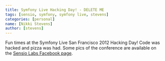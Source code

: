 ```yaml
---
title: Symfony Live Hacking Day! - DELETE ME
tags: [sensio, symfony, symfony live, stevens]
categories: [personal]
name: [Nikki Stevens]
author: [stevens]
---
```

Fun times at the Symfony Live San Francisco 2012 Hacking Day! Code
was hacked and pizza was had. Some pics of the conference are
available on the [Sensio Labs Facebook page][1].

[1]: https://www.facebook.com/media/set/?set=a.450514941665306.112810.129739647076172
